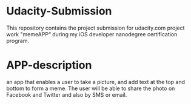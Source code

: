 # Udacity-Submission
This repository contains the project submission for udacity.com project work "memeAPP“ during my iOS developer nanodegree certification program.

# APP-description
an app that enables a user to take a picture, and add text at the top and bottom to form a meme. The user will be able to share the photo on Facebook and Twitter and also by SMS or email.



